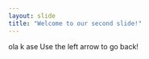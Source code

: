 ```yaml
---
layout: slide
title: "Welcome to our second slide!"
---
```

ola k ase
Use the left arrow to go back!
